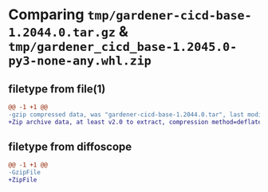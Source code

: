 # Comparing `tmp/gardener-cicd-base-1.2044.0.tar.gz` & `tmp/gardener_cicd_base-1.2045.0-py3-none-any.whl.zip`

## filetype from file(1)

```diff
@@ -1 +1 @@
-gzip compressed data, was "gardener-cicd-base-1.2044.0.tar", last modified: Fri Apr 28 12:23:36 2023, max compression
+Zip archive data, at least v2.0 to extract, compression method=deflate
```

## filetype from diffoscope

```diff
@@ -1 +1 @@
-GzipFile
+ZipFile
```

